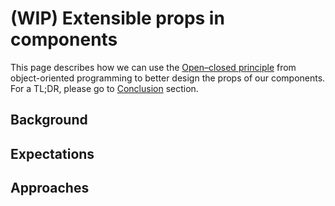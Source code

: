 # (WIP) Extensible props in components

This page describes how we can use the [Open–closed principle](https://en.wikipedia.org/wiki/Open–closed_principle) from object-oriented programming to better design the props of our components. For a TL;DR, please go to [Conclusion](https://github.com/axieinfinity/festival/blob/master/modules_and_components.md#conclusion) section.

## Background

## Expectations

## Approaches
